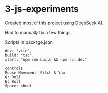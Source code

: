 # 3-js-experiments

Created most of this project using DeepSeek AI. 

Had to manually fix a few things. 

Scripts in package.json

```
dev: "vite",
build: "tsc",
start: "npm run build && npm run dev"
```

```
controls 
Mouse Movement: Pitch & Yaw
Q: Roll
E: Roll
Space: shoot
```